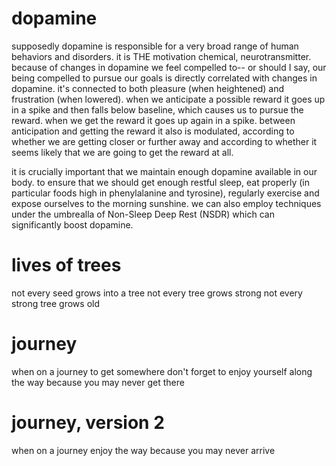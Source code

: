 # dopamine

supposedly dopamine is responsible for a very broad range of human behaviors and disorders. it is THE motivation chemical, neurotransmitter. because of changes in dopamine we feel compelled to-- or should I say, our being compelled to pursue our goals is directly correlated with changes in dopamine. it's connected to both pleasure (when heightened) and frustration (when lowered). when we anticipate a possible reward it goes up in a spike and then falls below baseline, which causes us to pursue the reward. when we get the reward it goes up again in a spike. between anticipation and getting the reward it also is modulated, according to whether we are getting closer or further away and according to whether it seems likely that we are going to get the reward at all.

it is crucially important that we maintain enough dopamine available in our body. to ensure that we should get enough restful sleep, eat properly (in particular foods high in phenylalanine and tyrosine), regularly exercise and expose ourselves to the morning sunshine. we can also employ techniques under the umbrealla of Non-Sleep Deep Rest (NSDR) which can significantly boost dopamine.

# lives of trees

not every seed grows into a tree
not every tree grows strong
not every strong tree grows old

# journey

when on a journey to get somewhere
don't forget to enjoy yourself along the way
because you may never get there

# journey, version 2

when on a journey
enjoy the way
because you may never arrive